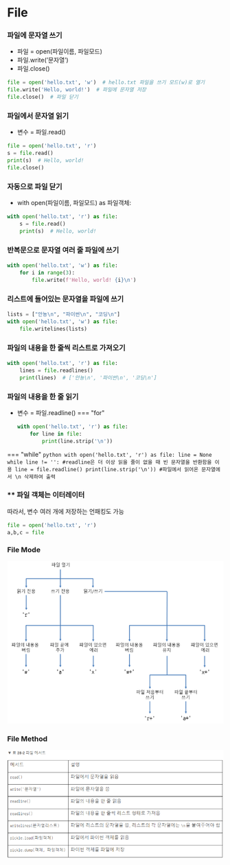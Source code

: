 # File 

### 파일에 문자열 쓰기
- 파일 = open(파일이름, 파일모드)
- 파일.write(’문자열’)
- 파일.close()
```python
file = open('hello.txt', 'w')  # hello.txt 파일을 쓰기 모드(w)로 열기
file.write('Hello, world!')  # 파일에 문자열 저장
file.close()  # 파일 닫기
```

### 파일에서 문자열 읽기
- 변수 = 파일.read()
```python
file = open('hello.txt', 'r')
s = file.read()
print(s)  # Hello, world!
file.close()
```

### 자동으로 파일 닫기
- with open(파일이름, 파일모드) as 파일객체:
```python
with open('hello.txt', 'r') as file:
	s = file.read()
	print(s)  # Hello, world!
```

### 반복문으로 문자열 여러 줄 파일에 쓰기
```python
with open('hello.txt', 'w') as file:
	for i in range(3):
		file.write(f'Hello, world! {i}\n')
```

### 리스트에 들어있는 문자열을 파일에 쓰기
```python
lists = ["안뇽\n", "파이썬\n", "코딩\n"]
with open('hello.txt', 'w') as file:
	file.writelines(lists)
```

### 파일의 내용을 한 줄씩 리스트로 가져오기
```python
with open('hello.txt', 'r') as file:
	lines = file.readlines()
	print(lines)  # ['안뇽\n', '파이썬\n', '코딩\n']
```

### 파일의 내용을 한 줄 읽기
- 변수  = 파일.readline()
=== "for"
    ``` python
    with open('hello.txt', 'r') as file:
        for line in file:
            print(line.strip('\n'))
    ```
=== "while"
    ``` python
    with open('hello.txt', 'r') as file:
        line = None
        while line != '': #readline은 더 이상 읽을 줄이 없을 때 빈 문자열을 반환함을 이용
            line = file.readline()
            print(line.strip('\n')) #파일에서 읽어온 문자열에서 \n 삭제하여 출력
    ```

### ** 파일 객체는 이터레이터
따라서, 변수 여러 개에 저장하는 언패킹도 가능
```python
file = open('hello.txt', 'r')
a,b,c = file
```

### File Mode
![1](../images/file_mode.png)

### File Method
![2](../images/file_method.png)